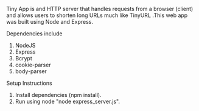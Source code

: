 Tiny App is and HTTP server that handles requests from a browser (client) and allows users to shorten long URLs much like TinyURL .This web app was built using Node and Express.



Dependencies include
1. NodeJS
2. Express
3. Bcrypt
4. cookie-parser
5. body-parser



Setup Instructions
1. Install dependencies (npm install). 
2. Run using node "node express_server.js".
